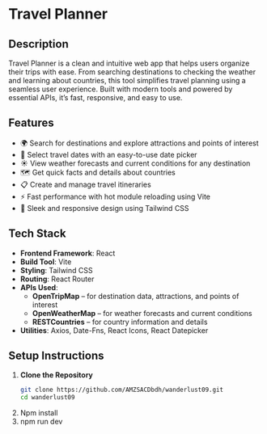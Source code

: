 # Travel Planner

## Description

Travel Planner is a clean and intuitive web app that helps users organize their trips with ease. From searching destinations to checking the weather and learning about countries, this tool simplifies travel planning using a seamless user experience. Built with modern tools and powered by essential APIs, it’s fast, responsive, and easy to use.

## Features

- 🌍 Search for destinations and explore attractions and points of interest  
- 📅 Select travel dates with an easy-to-use date picker  
- ☀️ View weather forecasts and current conditions for any destination  
- 🗺️ Get quick facts and details about countries  
- 📋 Create and manage travel itineraries  
- ⚡ Fast performance with hot module reloading using Vite  
- 🎨 Sleek and responsive design using Tailwind CSS  

## Tech Stack

- **Frontend Framework**: React  
- **Build Tool**: Vite  
- **Styling**: Tailwind CSS  
- **Routing**: React Router  
- **APIs Used**:
  - **OpenTripMap** – for destination data, attractions, and points of interest  
  - **OpenWeatherMap** – for weather forecasts and current conditions  
  - **RESTCountries** – for country information and details  
- **Utilities**: Axios, Date-Fns, React Icons, React Datepicker  

## Setup Instructions

1. **Clone the Repository**
   ```bash
   git clone https://github.com/AMZSACDbdh/wanderlust09.git
   cd wanderlust09
2. Npm install
3. npm run dev
